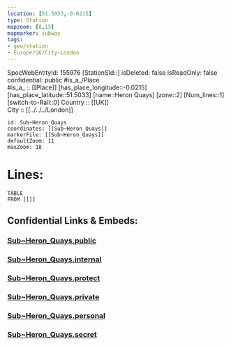 ```yaml
---
location: [51.5033,-0.0215] 
type: Station 
mapzoom: [8,15] 
mapmarker: subway 
tags:
- geo/station
- Europe/UK/City~London
---
```

SpocWebEntityId: 155976
[StationSId::] 
isDeleted: false
isReadOnly: false
confidential: public
#is_a_/Place  
#is_a_ :: [[Place]] 
[has_place_longitude::-0.0215] 
[has_place_latitude::51.5033] 
[name::Heron Quays] 
[zone::2] 
[Num_lines::1] 
[switch-to-Rail::0] 
Country :: [[UK]]  
City :: [[../../../London]]  


```leaflet
id: Sub~Heron_Quays
coordinates: [[Sub~Heron_Quays]] 
markerFile: [[Sub~Heron_Quays]] 
defaultZoom: 11 
maxZoom: 18
```


# Lines: 
```dataview
TABLE 
FROM [[]] 
```


## Confidential Links & Embeds: 

### [Sub~Heron_Quays.public](/_public/\Earth\Continent\Europe\Europe~North\UK\England\Regions~England\London,Greater\cities~GreaterLondon\Underground\StationSub~Heron_Quays.public.md) 

### [Sub~Heron_Quays.internal](/_internal/\Earth\Continent\Europe\Europe~North\UK\England\Regions~England\London,Greater\cities~GreaterLondon\Underground\StationSub~Heron_Quays.internal.md) 

### [Sub~Heron_Quays.protect](/_protect/\Earth\Continent\Europe\Europe~North\UK\England\Regions~England\London,Greater\cities~GreaterLondon\Underground\StationSub~Heron_Quays.protect.md) 

### [Sub~Heron_Quays.private](/_private/\Earth\Continent\Europe\Europe~North\UK\England\Regions~England\London,Greater\cities~GreaterLondon\Underground\StationSub~Heron_Quays.private.md) 

### [Sub~Heron_Quays.personal](/_personal/\Earth\Continent\Europe\Europe~North\UK\England\Regions~England\London,Greater\cities~GreaterLondon\Underground\StationSub~Heron_Quays.personal.md) 

### [Sub~Heron_Quays.secret](/_secret/\Earth\Continent\Europe\Europe~North\UK\England\Regions~England\London,Greater\cities~GreaterLondon\Underground\StationSub~Heron_Quays.secret.md)

